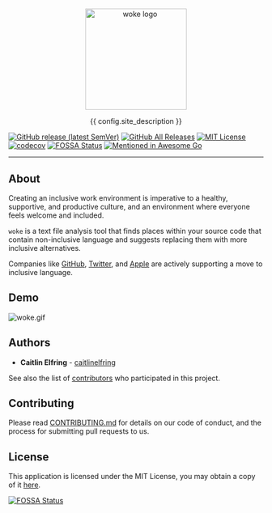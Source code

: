 #

<p align="center">
<img alt="woke logo" src="https://raw.githubusercontent.com/get-woke/woke/main/assets/default-monochrome.svg" width="200" />
<p align="center">{{ config.site_description }}</p>
</p>

<!-- TODO center these -->
[![GitHub release (latest SemVer)](https://img.shields.io/github/v/release/get-woke/woke?logo=github&sort=semver)]({{config.repo_url}}releases)
[![GitHub All Releases](https://img.shields.io/github/downloads/get-woke/woke/total)]({{config.repo_url}}releases)
[![MIT License](https://img.shields.io/badge/license-MIT-blue.svg)]({{config.repo_url}}blob/main/LICENSE)
[![codecov](https://codecov.io/gh/get-woke/woke/branch/main/graph/badge.svg?token=BP133BM3HP)](https://codecov.io/gh/get-woke/woke/branch/main)
[![FOSSA Status](https://app.fossa.com/api/projects/git%2Bgithub.com%2Fget-woke%2Fwoke.svg?type=shield)](https://app.fossa.com/projects/git%2Bgithub.com%2Fget-woke%2Fwoke?ref=badge_shield)
[![Mentioned in Awesome Go](https://awesome.re/mentioned-badge.svg)](https://github.com/avelino/awesome-go#other-software)

---

## About

Creating an inclusive work environment is imperative to a healthy, supportive, and
productive culture, and an environment where everyone feels welcome and included.

`woke` is a text file analysis tool that finds places within your source code that contain
non-inclusive language and suggests replacing them with more inclusive alternatives.

Companies like [GitHub](https://github.com/github/renaming), [Twitter](https://twitter.com/TwitterEng/status/1278733303508418560), and [Apple](https://developer.apple.com/news/?id=1o9zxsxl) are actively supporting a move to inclusive language.

## Demo

![woke.gif](https://raw.githubusercontent.com/get-woke/get-woke.github.io/main/img/woke.gif)

## Authors

- **Caitlin Elfring** - [caitlinelfring](https://github.com/caitlinelfring)

See also the list of [contributors]({{config.repo_url}}contributors) who participated in this project.

## Contributing

Please read [CONTRIBUTING.md]({{config.repo_url}}blob/main/CONTRIBUTING.md) for details on our code of conduct, and the process for submitting pull requests to us.

## License

This application is licensed under the MIT License, you may obtain a copy of it
[here]({{config.repo_url}}blob/main/LICENSE).

[![FOSSA Status](https://app.fossa.com/api/projects/git%2Bgithub.com%2Fget-woke%2Fwoke.svg?type=large)](https://app.fossa.com/projects/git%2Bgithub.com%2Fget-woke%2Fwoke?ref=badge_large)
